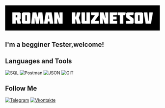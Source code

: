 ![header](https://github.com/Roman-0993/Roman-0993/blob/main/assets/Roman-Kuznetsov-30-08-2024.png)

## I'm a begginer Tester,welcome!

## Languages and Tools
![SQL](https://img.shields.io/badge/-SQL-090909?style=for-the-badge&logo=dart&logoColor=097CDB)
![Postman](https://img.shields.io/badge/-Postman-090909?style=for-the-badge&logo=Postman&logoColor=E9D54D)
![JSON](https://img.shields.io/badge/-JSON-090909?style=for-the-badge&logo=JSON&logoColor=E9D54D)
![GIT](https://img.shields.io/badge/-GIT-090909?style=for-the-badge&logo=GIT&logoColor=F8C52C)

## Follow Me
[![Telegram](https://img.shields.io/badge/-Telegram-090909?style=for-the-badge&logo=telegram&logoColor=27A0D9)](https://t.me/Roman_Sergeevich93)
[![Vkontakte](https://img.shields.io/badge/-Vkontakte-090909?style=for-the-badge&logo=Vk&logoColor=4F7DB3)](https://vk.com/id776228287)


